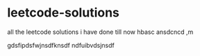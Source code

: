# leetcode-solutions
all the leetcode solutions i have done till now
hbasc ansdcncd ,m


gdsfipdsfwjnsdfknsdf ndfuibvdsjnsdf

